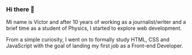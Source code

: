 ### Hi there 👋

<!--
**vlaurencena/vlaurencena** is a ✨ _special_ ✨ repository because its `README.md` (this file) appears on your GitHub profile.

Here are some ideas to get you started:

- 🔭 I’m currently working on ...
- 🌱 I’m currently learning ...
- 👯 I’m looking to collaborate on ...
- 🤔 I’m looking for help with ...
- 💬 Ask me about ...
- 📫 How to reach me: ...
- 😄 Pronouns: ...
- ⚡ Fun fact: ...
-->

Mi name is Víctor and after 10 years of working as a journalist/writer and a brief time as a student of Physics, I started to explore web development. 

From a simple curiosity, I went on to formally study HTML, CSS and JavaScript with the goal of landing my first job as a Front-end Developer.
